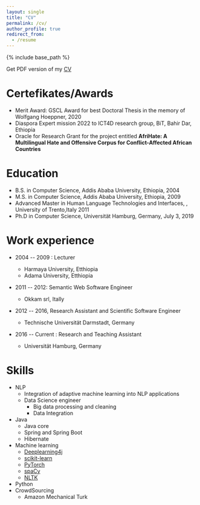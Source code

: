 ```yaml
---
layout: single
title: "CV"
permalink: /cv/
author_profile: true
redirect_from:
  - /resume
---
```


{% include base_path %}

Get PDF version of my [CV](https://www.inf.uni-hamburg.de/en/inst/ab/lt/people/seid-muhie-yimam/yimam-cv.pdf)

Certefikates/Awards
======
- Merit Award: GSCL Award for best Doctoral Thesis in the memory of Wolfgang Hoeppner, 2020 
- Diaspora Expert mission 2022 to ICT4D research group, BiT, Bahir Dar, Ethiopia
- Oracle for Research Grant for the project entitled **AfriHate: A Multilingual Hate and Offensive Corpus for Conflict-Affected African Countries**

Education
======
* B.S. in Computer Science, Addis Ababa University, Ethiopia, 2004
* M.S. in Computer Science, Addis Ababa University, Ethiopia, 2009
* Advanced Master in Human Language Technologies and Interfaces, , University of Trento,Italy 2011
* Ph.D in Computer Science, Universität Hamburg, Germany, July 3, 2019

Work experience
======
* 2004 -- 2009 : Lecturer
  * Harmaya University, Etthiopia
  * Adama University, Etthiopia

* 2011 -- 2012: Semantic Web Software Engineer
  * Okkam srl, Itally

* 2012 --  2016, Research Assistant and Scientific Software Engineer
  * Technische Universität Darmstadt, Germany
* 2016 -- Current : Research and Teaching Assistant
  * Universität Hamburg, Germany


Skills
======
* NLP
  * Integration of adaptive machine learning into NLP applications
  * Data Science engineer
      * Big data processing and cleaning
      * Data Integration
* Java
  * Java core
  * Spring and Spring Boot
  * Hibernate
* Machine learning
  * [Deeplearning4j](https://deeplearning4j.org/)
  * [scikit-learn](http://scikit-learn.org/stable/)
  * [PyTorch](https://pytorch.org)
  * [spaCy](https://spacy.io)
  * [NLTK](https://www.nltk.org)
* Python
* CrowdSourcing
  * Amazon Mechanical Turk
